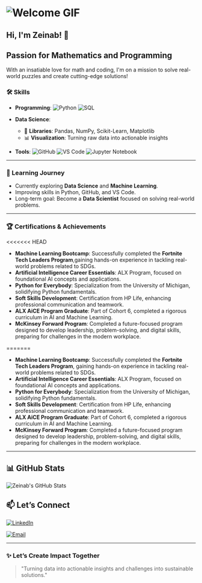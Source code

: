 # ![Welcome GIF](https://media.giphy.com/media/3o7btPCcdNniyf0ArS/giphy.gif)  

## Hi, I'm Zeinab! 👋

## Passion for Mathematics and Programming

With an insatiable love for math and coding, I'm on a mission to solve real-world
puzzles and create cutting-edge solutions!

### 🛠 Skills

- **Programming**:
  ![Python](https://img.shields.io/badge/-Python-3776AB?logo=python&logoColor=white)
  ![SQL](https://img.shields.io/badge/-SQL-336791?logo=microsoft-sql-server&logoColor=white)

- **Data Science**:
  - 🧮 **Libraries**: Pandas, NumPy, Scikit-Learn, Matplotlib
  - 📊 **Visualization**: Turning raw data into actionable insights

- **Tools**:
  ![GitHub](https://img.shields.io/badge/-GitHub-181717?logo=github)
  ![VS Code](https://img.shields.io/badge/-VS_Code-007ACC?logo=visual-studio-code)
  ![Jupyter Notebook](https://img.shields.io/badge/-Jupyter-F37626?logo=jupyter&logoColor=white)

---

### 🌱 Learning Journey

- Currently exploring **Data Science** and **Machine Learning**.
- Improving skills in Python, GitHub, and VS Code.
- Long-term goal: Become a **Data Scientist** focused on solving real-world problems.

---

### 🏆 Certifications & Achievements  

<<<<<<< HEAD

- **Machine Learning Bootcamp**: Successfully completed
  the **Fortnite Tech  Leaders Program**,gaining hands-on experience in tackling
   real-world problems related to SDGs.  
- **Artificial Intelligence Career Essentials**: ALX Program, focused on
   foundational AI concepts and applications.  
- **Python for Everybody**: Specialization from the University of Michigan,
   solidifying Python fundamentals.  
- **Soft Skills Development**: Certification from HP Life, enhancing
   professional communication and teamwork.  
- **ALX AiCE Program Graduate**: Part of Cohort 6, completed a rigorous
   curriculum in AI and Machine Learning.  
- **McKinsey Forward Program**: Completed a future-focused program designed to
   develop leadership, problem-solving, and digital skills, preparing for
  challenges in the modern workplace.  

=======

- **Machine Learning Bootcamp**: Successfully completed the **Fortnite Tech Leaders Program**,
  gaining hands-on experience in tackling real-world problems related to SDGs.  
- **Artificial Intelligence Career Essentials**: ALX Program, focused on foundational
   AI concepts and applications.  
- **Python for Everybody**: Specialization from the University of Michigan,
  solidifying Python fundamentals.  
- **Soft Skills Development**: Certification from HP Life, enhancing professional
   communication and teamwork.  
- **ALX AiCE Program Graduate**: Part of Cohort 6, completed a rigorous
  curriculum in AI and Machine Learning.  
- **McKinsey Forward Program**: Completed a future-focused program designed
   to develop leadership, problem-solving, and digital skills, preparing for challenges
   in the modern workplace.

---

## 📊 GitHub Stats

![Zeinab's GitHub Stats](https://github-readme-stats.vercel.app/api?username=zeinab15&show_icons=true&theme=radical)

## 📫 Let’s Connect

[![LinkedIn](https://img.shields.io/badge/-LinkedIn-0077B5?logo=linkedin&logoColor=white)](https://www.linkedin.com/in/zeinab-mohmmed)

[![Email](https://img.shields.io/badge/-Email-D14836?logo=gmail&logoColor=white)](mailto:zeinbwahid98@gmail.com)

---

### ✨ Let’s Create Impact Together

> "Turning data into actionable insights and challenges into sustainable solutions."
